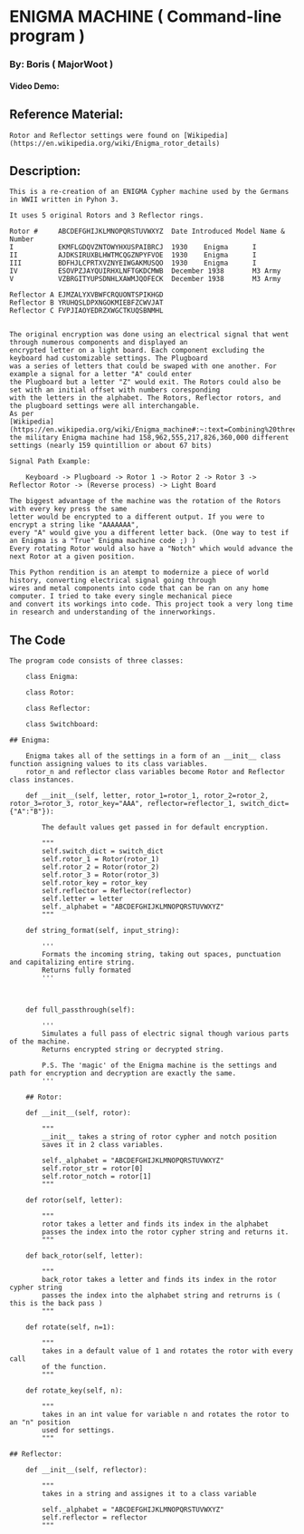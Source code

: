 # ENIGMA MACHINE ( Command-line program )
### By: Boris ( MajorWoot )
#### Video Demo: <URL>

## Reference Material:

    Rotor and Reflector settings were found on [Wikipedia](https://en.wikipedia.org/wiki/Enigma_rotor_details)

## Description:

    This is a re-creation of an ENIGMA Cypher machine used by the Germans in WWII written in Pyhon 3.

    It uses 5 original Rotors and 3 Reflector rings.

    Rotor #	    ABCDEFGHIJKLMNOPQRSTUVWXYZ	Date Introduced	Model Name & Number
    I	        EKMFLGDQVZNTOWYHXUSPAIBRCJ	1930	Enigma      I
    II	        AJDKSIRUXBLHWTMCQGZNPYFVOE	1930	Enigma      I
    III	        BDFHJLCPRTXVZNYEIWGAKMUSQO	1930	Enigma      I
    IV	        ESOVPZJAYQUIRHXLNFTGKDCMWB	December 1938	    M3 Army
    V	        VZBRGITYUPSDNHLXAWMJQOFECK	December 1938	    M3 Army

    Reflector A	EJMZALYXVBWFCRQUONTSPIKHGD		
    Reflector B	YRUHQSLDPXNGOKMIEBFZCWVJAT		
    Reflector C	FVPJIAOYEDRZXWGCTKUQSBNMHL		


    The original encryption was done using an electrical signal that went through numerous components and displayed an
    encrypted letter on a light board. Each component excluding the keyboard had customizable settings. The Plugboard 
    was a series of letters that could be swaped with one another. For example a signal for a letter "A" could enter 
    the Plugboard but a letter "Z" would exit. The Rotors could also be set with an initial offset with numbers coresponding
    with the letters in the alphabet. The Rotors, Reflector rotors, and the plugboard settings were all interchangable.
    As per
    [Wikipedia](https://en.wikipedia.org/wiki/Enigma_machine#:~:text=Combining%20three%20rotors%20from%20a,quintillion%20or%20about%2067%20bits)
    the military Enigma machine had 158,962,555,217,826,360,000 different settings (nearly 159 quintillion or about 67 bits)

    Signal Path Example:

        Keyboard -> Plugboard -> Rotor 1 -> Rotor 2 -> Rotor 3 -> Reflector Rotor -> (Reverse process) -> Light Board
        
    The biggest advantage of the machine was the rotation of the Rotors with every key press the same
    letter would be encrypted to a different output. If you were to encrypt a string like "AAAAAAA",
    every "A" would give you a different letter back. (One way to test if an Enigma is a "True" Enigma machine code ;) )
    Every rotating Rotor would also have a "Notch" which would advance the next Rotor at a given position.

    This Python rendition is an atempt to modernize a piece of world history, converting electrical signal going through 
    wires and metal components into code that can be ran on any home computer. I tried to take every single mechanical piece
    and convert its workings into code. This project took a very long time in research and understanding of the innerworkings.

## The Code

    The program code consists of three classes:

        class Enigma:

        class Rotor:

        class Reflector:

        class Switchboard:
    
    ## Enigma:

        Enigma takes all of the settings in a form of an __init__ class function assigning values to its class variables.
        rotor_n and reflector class variables become Rotor and Reflector class instances.

        def __init__(self, letter, rotor_1=rotor_1, rotor_2=rotor_2, rotor_3=rotor_3, rotor_key="AAA", reflector=reflector_1, switch_dict={"A":"B"}):

            The default values get passed in for default encryption.

            """
            self.switch_dict = switch_dict
            self.rotor_1 = Rotor(rotor_1)
            self.rotor_2 = Rotor(rotor_2)
            self.rotor_3 = Rotor(rotor_3)
            self.rotor_key = rotor_key
            self.reflector = Reflector(reflector)
            self.letter = letter
            self._alphabet = "ABCDEFGHIJKLMNOPQRSTUVWXYZ"
            """

        def string_format(self, input_string):
            
            '''
            Formats the incoming string, taking out spaces, punctuation and capitalizing entire string.
            Returns fully formated 
            '''
        


        def full_passthrough(self):

            '''
            Simulates a full pass of electric signal though various parts of the machine.
            Returns encrypted string or decrypted string.

            P.S. The 'magic' of the Enigma machine is the settings and path for encryption and decryption are exactly the same.   
            '''

        ## Rotor:

        def __init__(self, rotor):

            """
            __init__ takes a string of rotor cypher and notch position
            saves it in 2 class variables.

            self._alphabet = "ABCDEFGHIJKLMNOPQRSTUVWXYZ"
            self.rotor_str = rotor[0]
            self.rotor_notch = rotor[1]
            """

        def rotor(self, letter):

            """
            rotor takes a letter and finds its index in the alphabet
            passes the index into the rotor cypher string and returns it.
            """

        def back_rotor(self, letter):

            """
            back_rotor takes a letter and finds its index in the rotor cypher string
            passes the index into the alphabet string and retrurns is ( this is the back pass )
            """

        def rotate(self, n=1):

            """
            takes in a default value of 1 and rotates the rotor with every call
            of the function.
            """

        def rotate_key(self, n):

            """
            takes in an int value for variable n and rotates the rotor to an "n" position
            used for settings.
            """

    ## Reflector:

        def __init__(self, reflector):

            """
            takes in a string and assignes it to a class variable

            self._alphabet = "ABCDEFGHIJKLMNOPQRSTUVWXYZ"
            self.reflector = reflector
            """
            

